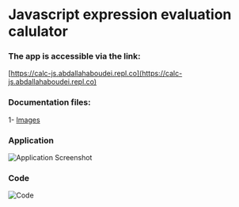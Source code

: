 # Javascript expression evaluation calulator

### **The app is accessible via the link:**
[https://calc-js.abdallahaboudei.repl.co](https://calc-js.abdallahaboudei.repl.co)

### **Documentation files:**
1- [Images](/images/)

### **Application**
![Application Screenshot](/screenshots/311573262_5439160029513814_5011677418161329024_n.jpg?raw=true "Optional Title")

### **Code**
![Code](/screenshots/js-calc.png?raw=true "Optional Title")

